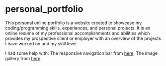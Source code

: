 # personal_portfolio
This personal online portfolio is a website created to showcase my coding/programming skills, experiences, and personal projects. It is an online resume of my professional accomplishments and abilities which provides my prospective client or employer with an overview of the projects I have worked on and my skill level.

I had some help with: 
The responsive navigation bar from [here](https://www.youtube.com/watch?v=QQlxvj_GKss&t=34s&ab_channel=LamaCode).
The image gallery from [here](https://www.youtube.com/watch?v=uu0lOX6Ot3s&ab_channel=BroCode).